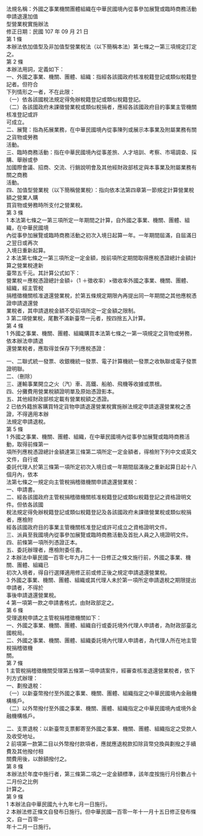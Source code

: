 法規名稱：外國之事業機關團體組織在中華民國境內從事參加展覽或臨時商務活動申請退還加值  
型營業稅實施辦法  
修正日期：民國 107 年 09 月 21 日  
第 1 條  
本辦法依加值型及非加值型營業稅法（以下簡稱本法）第七條之一第三項規定訂定之。  
第 2 條  
本辦法用詞，定義如下：  
一、外國之事業、機關、團體、組織：指經各該國政府核准稅籍登記或類似稅籍登記者。但符合  
下列情形之一者，不在此限：  
（一）依各該國稅法規定得免辦稅籍登記或類似稅籍登記。  
（二）各該國政府未課徵營業稅或類似稅捐者，應經各該國政府目的事業主管機關核准登記或許  
可成立。  
二、展覽：指為拓展業務，在中華民國境內從事陳列或展示本事業及附屬業務有關之貨物或勞務  
活動。  
三、臨時商務活動：指在中華民國境內從事差旅、人才培訓、考察、市場調查、採購、舉辦或參  
加國際會議、招商、交流、行銷說明會及其他經財政部核定與本事業及附屬業務有關之商務  
活動。  
四、加值型營業稅（以下簡稱營業稅）：指向依本法第四章第一節規定計算營業稅額之營業人購  
買貨物或勞務時所支付之營業稅。  
第 3 條  
1 本法第七條之一第三項所定一年期間之計算，自外國之事業、機關、團體、組織，在中華民國境  
內從事參加展覽或臨時商務活動之初次入境日起算一年。一年期間屆滿，自屆滿日之翌日或再次  
入境日重新起算。  
2 本法第七條之一第三項所定一定金額，按前項所定期間取得應稅憑證總計金額計算之營業稅達新  
臺幣五千元。其計算公式如下：  
營業稅＝應稅憑證總計金額÷（1 ＋徵收率）×徵收率外國之事業、機關、團體、組織，經主管稅  
捐稽徵機關核准退還營業稅，於第五條規定期限內再提出同一年期間之其他應稅憑證申請退還營  
業稅者，其申請退稅金額不受前項所定一定金額之限制。  
3 第二項營業稅，尾數不滿新臺幣一元者，按四捨五入計算。  
第 4 條  
1 外國之事業、機關、團體、組織購買本法第七條之一第一項規定之貨物或勞務，依本辦法申請退  
還營業稅者，應取得並保存下列應稅憑證：  


一、二聯式統一發票、收銀機統一發票、電子計算機統一發票之收執聯或電子發票證明聯。  
二、（刪除）  
三、運輸事業開立之火（汽）車、高鐵、船舶、飛機等收據或票根。  
四、分攤費用營業稅額證明單及原始憑證影本。  
五、其他經財政部核定載有營業稅額之憑證。  
2 已依外籍旅客購買特定貨物申請退還營業稅實施辦法規定申請退還營業稅之憑證，不得適用本辦  
法規定申請退稅。  
第 5 條  
1 外國之事業、機關、團體、組織，在中華民國境內從事參加展覽或臨時商務活動，取得前條第一  
項所列應稅憑證總計金額達第三條第二項所定一定金額者，得檢附下列中文或英文文件，自行或  
委託代理人於第三條第一項所定初次入境日或一年期間屆滿後之重新起算日起十八個月內，依本  
法第七條之一規定向主管稅捐稽徵機關申請退還營業稅：  
一、申請書。  
二、經各該國政府主管稅捐稽徵機關核准稅籍登記或類似稅籍登記之資格證明文件。但依各該國  
稅法規定得免辦稅籍登記或類似稅籍登記及各該國政府未課徵營業稅或類似稅捐者，應檢附  
經各該國政府目的事業主管機關核准登記或許可成立之資格證明文件。  
三、派員至我國境內從事參加展覽或臨時商務活動及首批人員之入境證明文件。  
四、前條第一項所列憑證正本。  
五、委託辦理者，應檢附委任書。  
2 本辦法中華民國一百零七年九月二十一日修正之條文施行前，外國之事業、機關、團體、組織已  
初次入境者，得自行選擇適用修正前或修正後之規定申請退還營業稅。  
3 外國之事業、機關、團體、組織或其代理人未於第一項所定申請退稅之期限提出申請者，不得於  
事後申請退還營業稅。  
4 第一項第一款之申請書格式，由財政部定之。  
第 6 條  
受理退稅申請之主管稅捐稽徵機關如下：  
一、外國之事業、機關、團體、組織自行或委託境外代理人申請者，為財政部臺北國稅局。  
二、外國之事業、機關、團體、組織委託境內代理人申請者，為代理人所在地主管稅捐稽徵機  
關。  
第 7 條  
1 主管稅捐稽徵機關受理第五條第一項申請案件，經審查核准退還營業稅者，依下列方式辦理：  
一、劃撥退稅：  
（一）以新臺幣撥付至外國之事業、機關、團體、組織指定之中華民國境內金融機構帳戶。  
（二）以外幣撥付至外國之事業、機關、團體、組織指定之中華民國境內或境外金融機構帳戶。  


二、支票退稅：以新臺幣支票郵寄至外國之事業、機關、團體、組織指定之受款人及收受地址。  
2 前項第一款第二目以外幣撥付款項者，應就應退稅款扣除貨幣兌換與劃撥之手續費及其他撥付相  
關費用後，以餘額撥付之。  
第 8 條  
本辦法於年度中施行者，第三條第二項之一定金額標準，該年度按施行月份數占十二月份之比例  
計算之。  
第 9 條  
1 本辦法自中華民國九十九年七月一日施行。  
2 本辦法修正條文自發布日施行。但中華民國一百零一年十一月十五日修正發布條文，自一百零一  
年十二月一日施行。  


